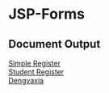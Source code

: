 # JSP-Forms
## Document Output

[Simple Register](https://github.com/Razuto/JSP-Forms/files/10971606/INDUCTIVO_DATABASE.PROGRAM1.pdf) <br />
[Student Register](https://github.com/Razuto/JSP-Forms/files/10971608/INDUCTIVO_FINALS.QUIZ2.pdf) <br />
[Dengvaxia](https://github.com/Razuto/JSP-Forms/files/10971840/INDUCTIVO_DENGVAX.Enterprises.pdf)
